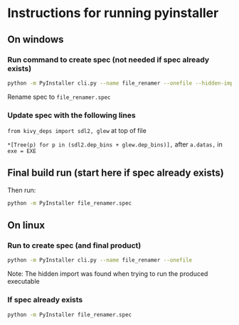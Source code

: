# Instructions for running pyinstaller

## On windows

### Run command to create spec (not needed if spec already exists)

```bash
python -m PyInstaller cli.py --name file_renamer --onefile --hidden-import pkg_resources.py2_warn --hidden-import win32timezone --icon new_file.ico
```

Rename spec to `file_renamer.spec`

### Update spec with the following lines

`from kivy_deps import sdl2, glew` at top of file

`*[Tree(p) for p in (sdl2.dep_bins + glew.dep_bins)],` after `a.datas,` in `exe = EXE`

## Final build run (start here if spec already exists)

Then run:

```bash
python -m PyInstaller file_renamer.spec
```

## On linux

### Run to create spec (and final product)

```bash
python -m PyInstaller cli.py --name file_renamer --onefile
```

Note: The hidden import was found when trying to run the produced executable

### If spec already exists

```bash
python -m PyInstaller file_renamer.spec
```
